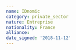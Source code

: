 ```yaml
---
name: IDnomic
category: private_sector
nature: Entreprise
nationality: France
alliance: 
date_signed: '2018-11-12'
---
```

    